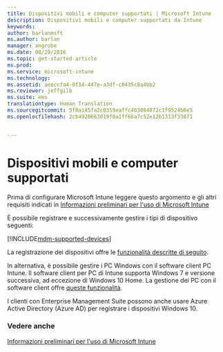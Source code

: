```yaml
---
title: Dispositivi mobili e computer supportati | Microsoft Intune
description: Dispositivi mobili e computer supportati da Intune
keywords: 
author: barlanmsft
ms.author: barlan
manager: angrobe
ms.date: 08/29/2016
ms.topic: get-started-article
ms.prod: 
ms.service: microsoft-intune
ms.technology: 
ms.assetid: aeeccfa4-0f14-447e-a3df-c8435c8a4bb2
ms.reviewer: jeffgilb
ms.suite: ems
translationtype: Human Translation
ms.sourcegitcommit: 5f8a145fa2c0355eaffc403084872c1f9524b6e5
ms.openlocfilehash: 2cb4920663019f8a1ff66a7c52e12b1313f33871


---
```


# Dispositivi mobili e computer supportati

Prima di configurare Microsoft Intune leggere questo argomento e gli altri requisiti indicati in [Informazioni preliminari per l'uso di Microsoft Intune](what-to-know-before-you-start-microsoft-intune.md)

È possibile registrare e successivamente gestire i tipi di dispositivo seguenti:

[!INCLUDE[mdm-supported-devices](../includes/mdm-supported-devices.md)]

La registrazione dei dispositivi offre le [funzionalità descritte di seguito](/Intune/get-started/choose-how-to-manage-devices).

In alternativa, è possibile gestire i PC Windows con il software client PC Intune. Il software client per PC di Intune supporta Windows 7 e versione successiva, ad eccezione di Windows 10 Home. La gestione dei PC con il software client offre [queste funzionalità](set-up-windows-device-management-with-microsoft-intune.md).

I clienti con Enterprise Management Suite possono anche usare Azure Active Directory (Azure AD) per registrare i dispositivi Windows 10.

### Vedere anche
[Informazioni preliminari per l'uso di Microsoft Intune](what-to-know-before-you-start-microsoft-intune.md)



<!--HONumber=Sep16_HO3-->



